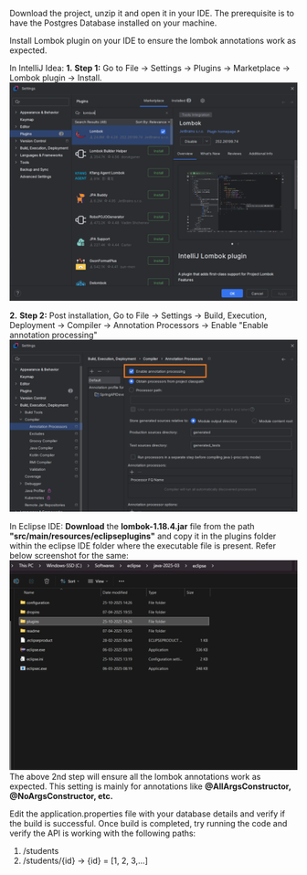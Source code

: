Download the project, unzip it and open it in your IDE.
The prerequisite is to have the Postgres Database installed on your machine.

Install Lombok plugin on your IDE to ensure the lombok annotations work as expected.

In IntelliJ Idea:
**1.** **Step 1:** Go to File -> Settings -> Plugins -> Marketplace -> Lombok plugin -> Install.
![IntelliJ_Plugin_Lombok.png](src/main/resources/static/IntelliJ_Plugin_Lombok.png)

**2.** **Step 2:** Post installation, Go to File -> Settings -> Build, Execution, Deployment -> Compiler -> Annotation Processors -> Enable "Enable annotation processing"
![IntelliJ_Enable_Annotation_Processing.png](src/main/resources/static/IntelliJ_Enable_Annotation_Processing.png)

In Eclipse IDE:
**Download** the **lombok-1.18.4.jar** file from the path **"src/main/resources/eclipseplugins"** and copy it in the plugins folder within the eclipse IDE folder where the executable file is present. Refer below screenshot for the same:
![Eclipse_Plugin_Folder.png](src/main/resources/static/Eclipse_Plugin_Folder.png)
The above 2nd step will ensure all the lombok annotations work as expected. This setting is mainly for annotations like **@AllArgsConstructor, @NoArgsConstructor, etc.**

Edit the application.properties file with your database details and verify if the build is successful.
Once build is completed, try running the code and verify the API is working with the following paths:
1. /students
2. /students/{id}  -> {id} = [1, 2, 3,...]
